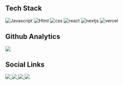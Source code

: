 
## Tech Stack

![Javascript](https://img.shields.io/badge/-JavaScript-2d333b?style=for-the-badge&logo=javascript)
![Html](https://img.shields.io/badge/-HTML-2d333b?style=for-the-badge&logo=html5)
![css](https://img.shields.io/badge/-CSS-2d333b?style=for-the-badge&logo=css3)
![react](https://img.shields.io/badge/-React-2d333b?style=for-the-badge&logo=react)
![nextjs](https://img.shields.io/badge/-NextJS-2d333b?style=for-the-badge&logo=next.js)
![vercel](https://img.shields.io/badge/-Vercel-2d333b?style=for-the-badge&logo=vercel)

## Github Analytics
<p text-align="left" >
<img  src="https://github-readme-stats.vercel.app/api?username=Isac-Joestar&theme=dracula"/>
</p>

## Social Links
<p text-align="left" >
  <a href="https://www.linkedin.com/in/isac-mikael-826396258/" target="_blank">
     <img src="https://img.shields.io/badge/-Linkedin-2d333b?style=for-the-badge&logo=linkedin"/>
  </a>
  <a href="https://discord.gg/9Y9nbSRqd9" target="_blank">
     <img src="https://img.shields.io/badge/-Discord-2d333b?style=for-the-badge&logo=discord"/>
  </a>
  <a href="https://www.instagram.com/dev.joestar/" target="_blank">
     <img src="https://img.shields.io/badge/-instagram-2d333b?style=for-the-badge&logo=instagram"/>
  </a>
  <a href="https://portfolio-joestar.vercel.app/" target="_blank">
     <img src="https://img.shields.io/badge/-portfolio-2d333b?style=for-the-badge"/>
  </a>
</p>
 
